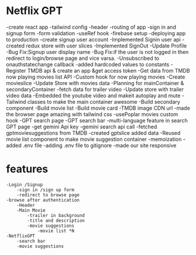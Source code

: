# Netflix GPT
   -create react app
   -tailwind config
   -header
   -routing of app
   -sign in and signup form
   -form validation
   -useRef hook
   -firebase setup
   -deploying app to production
   -create signup user account
   -Implemented Signin user api
   -created redux store with user slices
   -Implemented SignOut
   -Update Profile
   -Bug Fix:Signup user display name
   -Bug Fix:if the user is not logged in then redirect to login/browse page and vice varsa.
   -Unsubscribed to onauthstatechange callback
   -added hardcoded values to constants
   -Register TMDB api & create an app &get access token
   -Get data from TMDB now playing movies list API
   -Custom hook for now playing movies
   -Create movieslice
   -Update Store with movies data
   -Planning for mainContainer & secondaryContainer
   -fetch data for trailer video
   -Update store with trailer video data
   -Embedded the youtube video and makeit autoplay and mute
   -Tailwind classes to make the main container awesome
   -Build secondary component
   -Build movie list
   -Build movie card
   -TMDB image CDN url
   -made the browser page amazing with tailwind css
   -usePoplar movies custom hook
   -GPT search page
   -GPT search bar
   -multi-language feature in search GPT page
   -get gemini Api key
   -gemini search api call
   -fetched gptmoviesuggestions from TMDB
   -created gptslice added data
   -Reused movie list component to make movie suggestion container
   -memoization
   -added .env file
   -adding .env file to gitignore
   -made our site responsive
   
   

# features
    -Login /Signup 
        -sign in /sign up form
        -redirect to browse page
    -browse after authentication
        -Header
        -Main Movie
            -trailer in background
            -title and description
            -movie suggestions
                -movie list *N
    -NetflixGPT
        -search bar
        -movie suggestions
